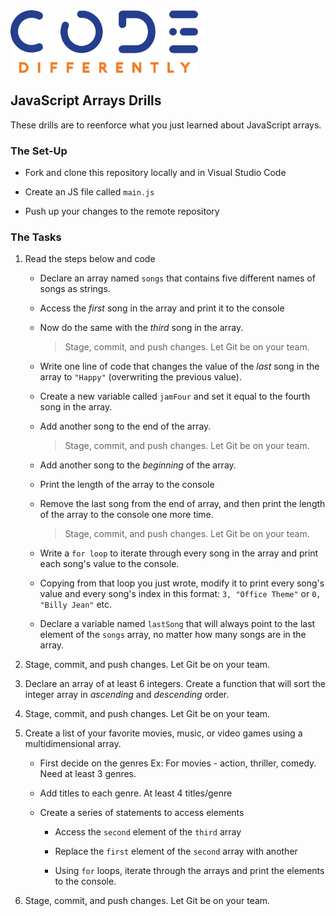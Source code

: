 
<img  src="../code-diff-logo.png" alt="Code Differently Logo" style="height:100px; width:300px; text-align:center;">



## JavaScript Arrays Drills

These drills are to reenforce what you just learned about JavaScript arrays. 


### The Set-Up


- Fork and clone this repository locally and in Visual Studio Code

- Create an JS file called `main.js`

- Push up your changes to the remote repository



### The Tasks

1. Read the steps below and code 

    - Declare an array named `songs` that contains five different names of songs as strings.

    - Access the *first* song in the array and print it to the console 

    - Now do the same with the *third* song in the array. 

        > Stage, commit, and push changes. Let Git be on your team.

    - Write one line of code that changes the value of the *last* song in the array to `"Happy"` (overwriting the previous value).

    - Create a new variable called `jamFour` and set it equal to the fourth song in the array.

    - Add another song to the end of the array.

        > Stage, commit, and push changes. Let Git be on your team.

    - Add another song to the *beginning* of the array.

    - Print the length of the array to the console 

    - Remove the last song from the end of array, and then print the length of the array to the console one more time.

        > Stage, commit, and push changes. Let Git be on your team.

    - Write a `for loop` to iterate through every song in the array and print each song's value to the console.

    - Copying from that loop you just wrote, modify it to print every song's value and every song's index in this format: `3, "Office Theme"` or `0, "Billy Jean"` etc.

    - Declare a variable named `lastSong` that will always point to the last element of the `songs` array, no matter how many 
    songs are in the array. 

2. Stage, commit, and push changes. Let Git be on your team.


3. Declare an array of at least 6 integers. Create a function that will sort the integer array in *ascending* and *descending* order.

4. Stage, commit, and push changes. Let Git be on your team.

5. Create a list of your favorite movies, music, or video games using a multidimensional array. 

    - First decide on the genres Ex: For movies - action, thriller, comedy. Need at least 3 genres.

    - Add titles to each genre. At least 4 titles/genre

    - Create a series of statements to access elements

        - Access the `second` element of the `third` array

        - Replace the `first` element of the `second` array with another

        - Using `for` loops, iterate through the arrays and print the elements to the console.

6. Stage, commit, and push changes. Let Git be on your team.
 







